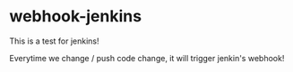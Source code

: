 # webhook-jenkins
This is a test for jenkins!


Everytime we change / push code change, it will trigger jenkin's webhook!
